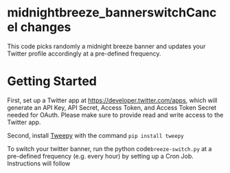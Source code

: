 # midnightbreeze_bannerswitchCancel changes
This code picks randomly a midnight breeze banner and updates your Twitter profile accordingly at a pre-defined frequency.

# Getting Started

First, set up a Twitter app at https://developer.twitter.com/apps, which will generate an API Key, API Secret, Access Token, and Access Token Secret needed for OAuth. Please make sure to provide read and write access to the Twitter app.

Second, install [Tweepy](http://www.tweepy.org/) with the command ```pip install tweepy ```

To switch your twitter banner, run the python code```breeze-switch.py``` at a pre-defined frequency (e.g. every hour) by setting up a Cron Job. Instructions will follow
